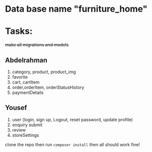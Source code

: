 # Data base name  "furniture_home" <br>

# Tasks:
~~make all migrations and models~~
## Abdelrahman

1. category, product, product_img
2. favorite
3. cart, cartItem
4. order,orderItem, orderStatusHistory
5. paymentDetails
## Yousef
1. user (login, sign up, Logout, reset password, update profile)
2. enquiry submit
3. review
4. storeSettings


clone the repo then run ``composer install`` then all should work fine!
